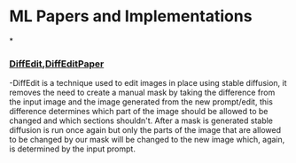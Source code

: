 # ML Papers and Implementations
*<h3>[DiffEdit](https://github.com/ChrisDoh100/MLPapers/blob/main/DiffEdit.ipynb),[DiffEditPaper](https://arxiv.org/pdf/2210.11427)</h3>
-DiffEdit is a technique used to edit images in place using stable diffusion, it removes the need to create a manual mask by taking the difference from the input image and the image generated from the new prompt/edit, this difference determines which part of
the image should be allowed to be changed and which sections shouldn't. After a mask is generated stable diffusion is run once again but only the parts of the image that are allowed to be changed by our mask will be changed to the new image which, again, is determined by the input
prompt.

